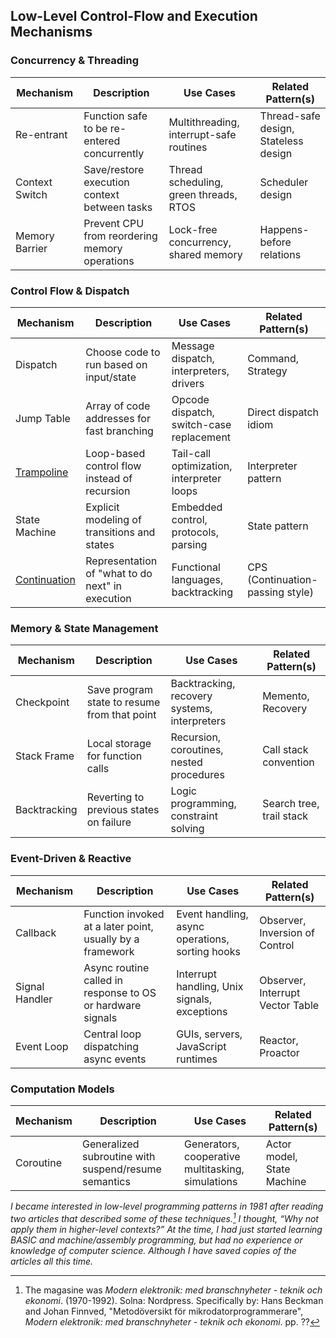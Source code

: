 
## Low-Level Control-Flow and Execution Mechanisms



### Concurrency & Threading
| Mechanism       | Description                                                            | Use Cases                                            | Related Pattern(s)                     |
|-----------------|------------------------------------------------------------------------|------------------------------------------------------|-----------------------------------------|
| Re-entrant      | Function safe to be re-entered concurrently                            | Multithreading, interrupt-safe routines              | Thread-safe design, Stateless design    |
| Context Switch  | Save/restore execution context between tasks                           | Thread scheduling, green threads, RTOS               | Scheduler design                        |
| Memory Barrier  | Prevent CPU from reordering memory operations                          | Lock-free concurrency, shared memory                 | Happens-before relations                |

### Control Flow & Dispatch
| Mechanism       | Description                                                            | Use Cases                                            | Related Pattern(s)                     |
|-----------------|------------------------------------------------------------------------|------------------------------------------------------|-----------------------------------------|
| Dispatch        | Choose code to run based on input/state                                | Message dispatch, interpreters, drivers              | Command, Strategy                        |
| Jump Table      | Array of code addresses for fast branching                             | Opcode dispatch, switch-case replacement             | Direct dispatch idiom                   |
| [Trampoline](./trampoline/)      | Loop-based control flow instead of recursion                           | Tail-call optimization, interpreter loops            | Interpreter pattern                     |
| State Machine   | Explicit modeling of transitions and states                            | Embedded control, protocols, parsing                 | State pattern                           |
| [Continuation](./continue)    | Representation of "what to do next" in execution                       | Functional languages, backtracking                   | CPS (Continuation-passing style)        |

### Memory & State Management
| Mechanism       | Description                                                            | Use Cases                                            | Related Pattern(s)                     |
|-----------------|------------------------------------------------------------------------|------------------------------------------------------|-----------------------------------------|
| Checkpoint      | Save program state to resume from that point                           | Backtracking, recovery systems, interpreters         | Memento, Recovery                       |
| Stack Frame     | Local storage for function calls                                        | Recursion, coroutines, nested procedures             | Call stack convention                   |
| Backtracking    | Reverting to previous states on failure                                | Logic programming, constraint solving                | Search tree, trail stack                |

### Event-Driven & Reactive
| Mechanism       | Description                                                            | Use Cases                                            | Related Pattern(s)                     |
|-----------------|------------------------------------------------------------------------|------------------------------------------------------|-----------------------------------------|
| Callback        | Function invoked at a later point, usually by a framework              | Event handling, async operations, sorting hooks      | Observer, Inversion of Control          |
| Signal Handler  | Async routine called in response to OS or hardware signals             | Interrupt handling, Unix signals, exceptions         | Observer, Interrupt Vector Table        |
| Event Loop      | Central loop dispatching async events                                  | GUIs, servers, JavaScript runtimes                   | Reactor, Proactor                       |

### Computation Models
| Mechanism       | Description                                                            | Use Cases                                            | Related Pattern(s)                     |
|-----------------|------------------------------------------------------------------------|------------------------------------------------------|-----------------------------------------|
| Coroutine       | Generalized subroutine with suspend/resume semantics                   | Generators, cooperative multitasking, simulations    | Actor model, State Machine              |


*I became interested in low-level programming patterns in 1981 after reading two articles that described
some of these techniques.[^modern] I thought, “Why not apply them in higher-level contexts?” At the time,
I had just started learning BASIC and machine/assembly programming, but had no experience or knowledge
of computer science. Although I have saved copies of the articles all this time.*

[^modern]: The magasine was *Modern elektronik: med branschnyheter - teknik och ekonomi*. (1970-1992).
Solna: Nordpress. Specifically by: Hans Beckman and Johan Finnved, "Metodöversikt för mikrodatorprogrammerare",
*Modern elektronik: med branschnyheter - teknik och ekonomi*. pp. ??
